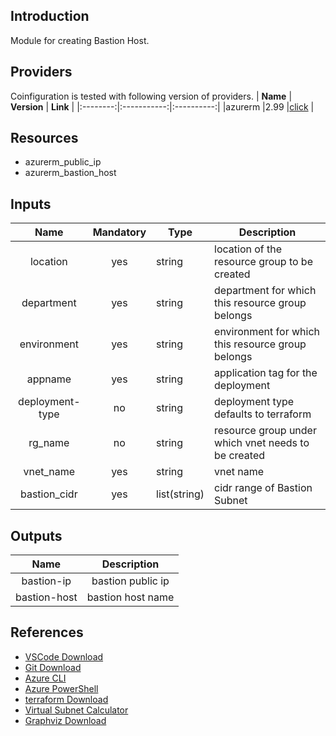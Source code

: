 ## Introduction
Module for creating Bastion Host.
## Providers
Coinfiguration is tested with following version of providers.
| **Name** | **Version** | **Link** |
|:--------:|:-----------:|:----------:|
|azurerm   |2.99         |[click](https://registry.terraform.io/providers/hashicorp/azurerm) |

## Resources
- azurerm_public_ip
- azurerm_bastion_host

## Inputs
| **Name**           | **Mandatory** | **Type**       |           **Description**                          |
|:--------:          |:-------------:|----------      |--------------------------------------------------  |
|location            |      yes      |  string        |location of the resource group to be created        |
|department          |      yes      |  string        |department for which this resource group belongs    |
|environment         |      yes      |  string        |environment for which this resource group belongs   |
|appname             |      yes      |  string        |application tag for the deployment                  |
|deployment-type     |      no       |  string        |deployment type defaults to terraform               |
|rg_name             |      no       |  string        |resource group under which vnet needs to be created |
|vnet_name           |      yes      |  string        |vnet name                                           |
|bastion_cidr        |      yes      |  list(string)  |cidr range of Bastion Subnet                        |

## Outputs
| **Name**               |    **Description**      |
|:---------------------: |:-----------------------:|
|bastion-ip               |bastion public ip       |
|bastion-host             |bastion host name       |

## References
- [VSCode Download](https://code.visualstudio.com/download)
- [Git Download](https://git-scm.com/downloads)
- [Azure CLI](https://docs.microsoft.com/en-us/cli/azure/)
- [Azure PowerShell](https://docs.microsoft.com/en-us/powershell/azure/)
- [terraform Download](https://www.terraform.io/downloads)
- [Virtual Subnet Calculator](https://www.davidc.net/sites/default/subnets/subnets.html)
- [Graphviz Download](https://www.graphviz.org/download/)
